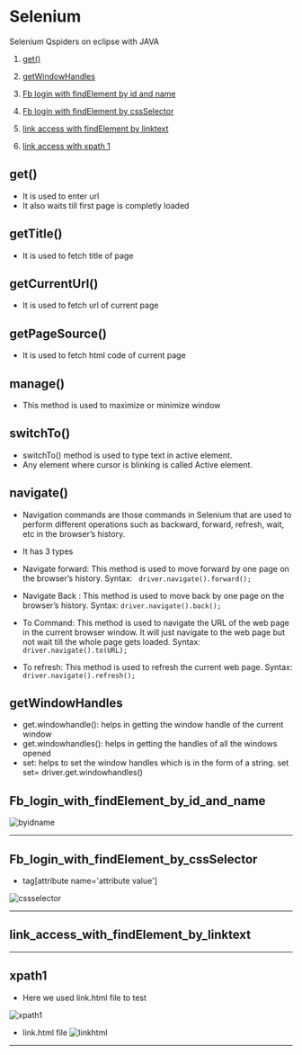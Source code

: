 # Selenium
Selenium Qspiders on eclipse with JAVA

1.  [get()](#get())




1.  [getWindowHandles](#getWindowHandles)

1.  [Fb login with findElement by id and name](#Fb_login_with_findElement_by_id_and_name)
2.  [Fb login with findElement by cssSelector](#Fb_login_with_findElement_by_cssSelector)
3.  [link access with findElement by linktext](#link_access_with_findElement_by_linktext)
3.  [link access with xpath 1](#xpath1)


## get()
- It is used to enter url
- It also waits till first page is completly loaded

## getTitle()
- It is used to fetch title of page

## getCurrentUrl()
- It is used to fetch url of current page

## getPageSource()
- It is used to fetch html code of current page

## manage()
- This method is used to maximize or minimize window

## switchTo()
- switchTo() method is used to type text in active element.
- Any element where cursor is blinking is called Active element.


## navigate()
- Navigation commands are those commands in Selenium that are used to perform different operations such as backward, forward, refresh, wait, etc in the browser’s history.
- It has 3 types

 - Navigate forward: This method is used to move forward by one page on the browser’s history.
 Syntax:
      ` driver.navigate().forward();`
 - Navigate Back :  This method is used to move back by one page on the browser’s history. 
 Syntax:
        `driver.navigate().back();`
 - To Command:  This method is used to navigate the URL of the web page in the current browser window. It will just navigate to the web page but not wait till the whole page gets loaded.
 Syntax: 
        `driver.navigate().to(URL);`
 - To refresh: This method is used to refresh the current web page.
 Syntax:
       ` driver.navigate().refresh();`



## getWindowHandles

- get.windowhandle(): helps in getting the window handle of the current window
- get.windowhandles(): helps in getting the handles of all the windows opened
- set: helps to set the window handles which is in the form of a string.  set<string> set= driver.get.windowhandles()

## Fb_login_with_findElement_by_id_and_name

![byidname](https://user-images.githubusercontent.com/88243315/183301543-461357b2-a43c-4cac-b1e8-b26280feb44c.png)


********************************************************
## Fb_login_with_findElement_by_cssSelector
- tag[attribute name='attribute value']

![cssselector](https://user-images.githubusercontent.com/88243315/183301536-42550764-13a1-45dc-aafd-32a8a36e79dc.png)


***************************************************************

## link_access_with_findElement_by_linktext




***************************************************************


## xpath1
- Here we used link.html file to test

![xpath1](https://user-images.githubusercontent.com/88243315/183301525-5aba36e7-e525-452d-b421-6cc29890ab55.png)

- link.html file
![linkhtml](https://user-images.githubusercontent.com/88243315/183301642-8c39b684-cfa0-42fe-b463-5263d93c4d9f.png)

***************************************************************

